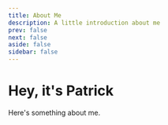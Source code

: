 ```yaml
---
title: About Me
description: A little introduction about me
prev: false
next: false
aside: false
sidebar: false
---
```

# Hey, it's Patrick

Here's something about me.